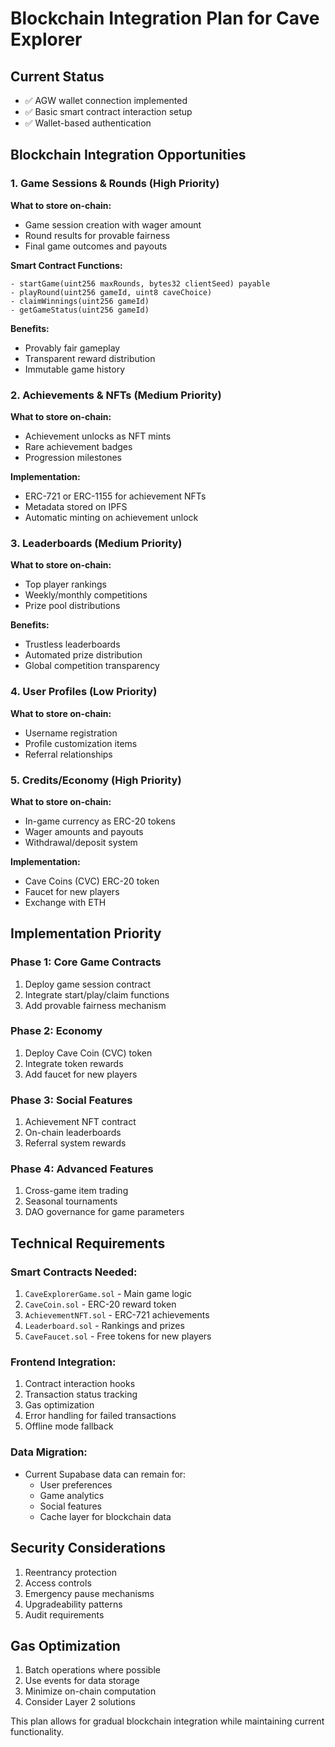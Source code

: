 # Blockchain Integration Plan for Cave Explorer

## Current Status
- ✅ AGW wallet connection implemented
- ✅ Basic smart contract interaction setup
- ✅ Wallet-based authentication

## Blockchain Integration Opportunities

### 1. Game Sessions & Rounds (High Priority)
**What to store on-chain:**
- Game session creation with wager amount
- Round results for provable fairness
- Final game outcomes and payouts

**Smart Contract Functions:**
```solidity
- startGame(uint256 maxRounds, bytes32 clientSeed) payable
- playRound(uint256 gameId, uint8 caveChoice)
- claimWinnings(uint256 gameId)
- getGameStatus(uint256 gameId)
```

**Benefits:**
- Provably fair gameplay
- Transparent reward distribution
- Immutable game history

### 2. Achievements & NFTs (Medium Priority)
**What to store on-chain:**
- Achievement unlocks as NFT mints
- Rare achievement badges
- Progression milestones

**Implementation:**
- ERC-721 or ERC-1155 for achievement NFTs
- Metadata stored on IPFS
- Automatic minting on achievement unlock

### 3. Leaderboards (Medium Priority)
**What to store on-chain:**
- Top player rankings
- Weekly/monthly competitions
- Prize pool distributions

**Benefits:**
- Trustless leaderboards
- Automated prize distribution
- Global competition transparency

### 4. User Profiles (Low Priority)
**What to store on-chain:**
- Username registration
- Profile customization items
- Referral relationships

### 5. Credits/Economy (High Priority)
**What to store on-chain:**
- In-game currency as ERC-20 tokens
- Wager amounts and payouts
- Withdrawal/deposit system

**Implementation:**
- Cave Coins (CVC) ERC-20 token
- Faucet for new players
- Exchange with ETH

## Implementation Priority

### Phase 1: Core Game Contracts
1. Deploy game session contract
2. Integrate start/play/claim functions
3. Add provable fairness mechanism

### Phase 2: Economy
1. Deploy Cave Coin (CVC) token
2. Integrate token rewards
3. Add faucet for new players

### Phase 3: Social Features
1. Achievement NFT contract
2. On-chain leaderboards
3. Referral system rewards

### Phase 4: Advanced Features
1. Cross-game item trading
2. Seasonal tournaments
3. DAO governance for game parameters

## Technical Requirements

### Smart Contracts Needed:
1. `CaveExplorerGame.sol` - Main game logic
2. `CaveCoin.sol` - ERC-20 reward token
3. `AchievementNFT.sol` - ERC-721 achievements
4. `Leaderboard.sol` - Rankings and prizes
5. `CaveFaucet.sol` - Free tokens for new players

### Frontend Integration:
1. Contract interaction hooks
2. Transaction status tracking
3. Gas optimization
4. Error handling for failed transactions
5. Offline mode fallback

### Data Migration:
- Current Supabase data can remain for:
  - User preferences
  - Game analytics
  - Social features
  - Cache layer for blockchain data

## Security Considerations
1. Reentrancy protection
2. Access controls
3. Emergency pause mechanisms
4. Upgradeability patterns
5. Audit requirements

## Gas Optimization
1. Batch operations where possible
2. Use events for data storage
3. Minimize on-chain computation
4. Consider Layer 2 solutions

This plan allows for gradual blockchain integration while maintaining current functionality.
